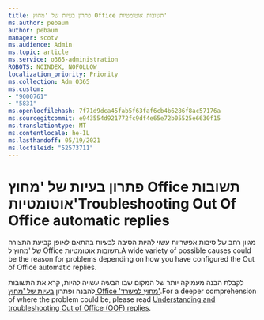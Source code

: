 ```yaml
---
title: פתרון בעיות של 'מחוץ Office תשובות אוטומטיות'
ms.author: pebaum
author: pebaum
manager: scotv
ms.audience: Admin
ms.topic: article
ms.service: o365-administration
ROBOTS: NOINDEX, NOFOLLOW
localization_priority: Priority
ms.collection: Adm_O365
ms.custom:
- "9000761"
- "5831"
ms.openlocfilehash: 7f71d9dca45fab5f63faf6cb4b6286f8ac57176a
ms.sourcegitcommit: e943554d921772fc9df4e65e72b05525e6630f15
ms.translationtype: MT
ms.contentlocale: he-IL
ms.lasthandoff: 05/19/2021
ms.locfileid: "52573711"
---
```

# <a name="troubleshooting-out-of-office-automatic-replies"></a><span data-ttu-id="748de-102">פתרון בעיות של 'מחוץ Office תשובות אוטומטיות'</span><span class="sxs-lookup"><span data-stu-id="748de-102">Troubleshooting Out Of Office automatic replies</span></span>

<span data-ttu-id="748de-103">מגוון רחב של סיבות אפשריות עשוי להיות הסיבה לבעיות בהתאם לאופן קביעת התצורה של 'מחוץ ל Office תשובות אוטומטיות.</span><span class="sxs-lookup"><span data-stu-id="748de-103">A wide variety of possible causes could be the reason for problems depending on how you have configured the Out of Office automatic replies.</span></span>

<span data-ttu-id="748de-104">לקבלת הבנה מעמיקה יותר של המקום שבו הבעיה עשויה להיות, קרא את התשובות להבנה ופתרון [בעיות של 'מחוץ Office 'מחוץ למשרד'](/exchange/troubleshoot/email-delivery/understand-troubleshoot-oof-replies).</span><span class="sxs-lookup"><span data-stu-id="748de-104">For a deeper comprehension of where the problem could be, please read  [Understanding and troubleshooting Out of Office (OOF) replies](/exchange/troubleshoot/email-delivery/understand-troubleshoot-oof-replies).</span></span>